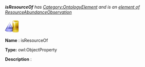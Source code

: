 ___isResourceOf__ 
 has
 [Category:OntologyElement](../../Category/OntologyElement "Category:OntologyElement") 
 and is an
 [element of](../../Property/ElementOf "Property:ElementOf") 
[ResourceAbundanceObservation](../../Submissions/ResourceAbundanceObservation "Submissions:ResourceAbundanceObservation")_




  





[![ObjectProperty](../images/thumb/c/c3/ObjectProperty.gif/45px-ObjectProperty.gif)](../../Image/ObjectProperty.gif "ObjectProperty")


__Name__ 
 : isResourceOf
 



__Type:__ 
 owl:ObjectProperty
 



__Description__ 
 :